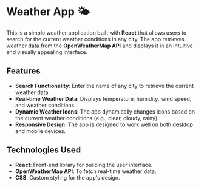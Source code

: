 # Weather App 🌤️

This is a simple weather application built with **React** that allows users to search for the current weather conditions in any city. The app retrieves weather data from the **OpenWeatherMap API** and displays it in an intuitive and visually appealing interface.

## Features
- **Search Functionality**: Enter the name of any city to retrieve the current weather data.
- **Real-time Weather Data**: Displays temperature, humidity, wind speed, and weather conditions.
- **Dynamic Weather Icons**: The app dynamically changes icons based on the current weather conditions (e.g., clear, cloudy, rainy).
- **Responsive Design**: The app is designed to work well on both desktop and mobile devices.

## Technologies Used
- **React**: Front-end library for building the user interface.
- **OpenWeatherMap API**: To fetch real-time weather data.
- **CSS**: Custom styling for the app's design.

